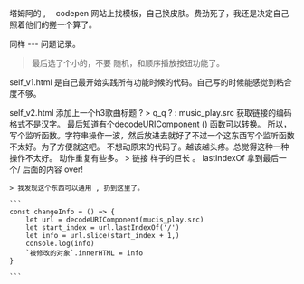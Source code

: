 塔姆阿的 ,　 codepen 网站上找模板，自己换皮肤。费劲死了，我还是决定自己照着他们的搓一个算了。

同样 --- 问题记录。

> 最后选了个小的，不要 随机，和顺序播放按钮功能了。

self_v1.html 是自己最开始实践所有功能时候的代码。自己写的时候能感觉到粘合度不够。

self_v2.html 添加上一个h3歌曲标题
    ? > q_q  ? :
        music_play.src 获取链接的编码格式不是汉字。
        最后知道有个decodeURIComponent ()
        函数可以转换。
        所以，写个监听函数。字符串操作一波，然后放进去就好了不过一个这东西写个监听函数不太好。为了方便就这吧。 不想动原来的代码了。越该越头疼。总觉得这种一种操作不太好。
        动作重复有些多。
    > 链接 样子的巨长 。 
        lastIndexOf  拿到最后一个/ 后面的内容
    over!

    > 我发现这个东西可以通用 , 扔到这里了。

    ```
    const changeInfo = () => {
        let url = decodeURIComponent(mucis_play.src)
        let start_index = url.lastIndexOf('/')
        let info = url.slice(start_index + 1,)
        console.log(info)
        `被修改的对象`.innerHTML = info
    }
    
    ```